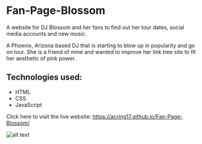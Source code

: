 # Fan-Page-Blossom
A website for DJ Blossom and her fans to find out her tour dates, social media accounts and new music.

A Phoenix, Arizona based DJ that is starting to blow up in popularity and go on tour. She is a friend of mine and wanted to improve her link tree site to fit her aesthetic of pink power.

## Technologies used:
* HTML
* CSS
* JavaScript

Click here to visit the live website: https://acring17.github.io/Fan-Page-Blossom/

![alt text](https://github.com/ACring17/Project-Portfolio/blob/main/images/fan-page-blossom.jpeg)
